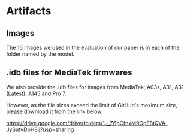 # Artifacts

## Images

The 16 images we used in the evaluation of our paper is in each of the folder named by the model.

## .idb files for MediaTek firmwares

We also provide the .idb files for images from MediaTek; A03s, A31, A31 (Latest), A145 and Pro 7.

However, as the file sizes exceed the limit of GitHub's maximum size, please download it from the link below.

https://drive.google.com/drive/folders/1J_Z6pCfnxM9OpE8tQVA-JySutvDpH8ij?usp=sharing